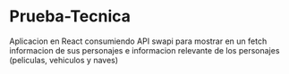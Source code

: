 # Prueba-Tecnica
Aplicacion en React consumiendo API swapi para mostrar en un fetch informacion de sus personajes e informacion relevante de los personajes (peliculas, vehiculos y naves)
